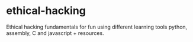 # ethical-hacking

Ethical hacking fundamentals for fun using different learning tools python, assembly, C and javascript + resources.
